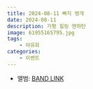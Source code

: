 ```yaml
---
title: 2024-08-11 빠지 벙개
date: 2024-08-11
description: 가평 힐링 맨하탄
image: 61955165795.jpg
tags:
    - 야유회
categories:
    - 이벤트
---
```


- 앨범: [BAND LINK](https://band.us/band/93484357/album/81309414)
